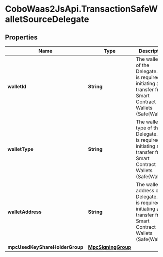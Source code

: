 # CoboWaas2JsApi.TransactionSafeWalletSourceDelegate

## Properties

Name | Type | Description | Notes
------------ | ------------- | ------------- | -------------
**walletId** | **String** | The wallet ID of the Delegate. This is required for initiating a transfer from Smart Contract Wallets (Safe{Wallet}). | [optional] 
**walletType** | **String** | The wallet type of the Delegate. This is required for initiating a transfer from Smart Contract Wallets (Safe{Wallet}). | [optional] 
**walletAddress** | **String** | The wallet address of the Delegate. This is required for initiating a transfer from Smart Contract Wallets (Safe{Wallet}). | [optional] 
**mpcUsedKeyShareHolderGroup** | [**MpcSigningGroup**](MpcSigningGroup.md) |  | [optional] 



